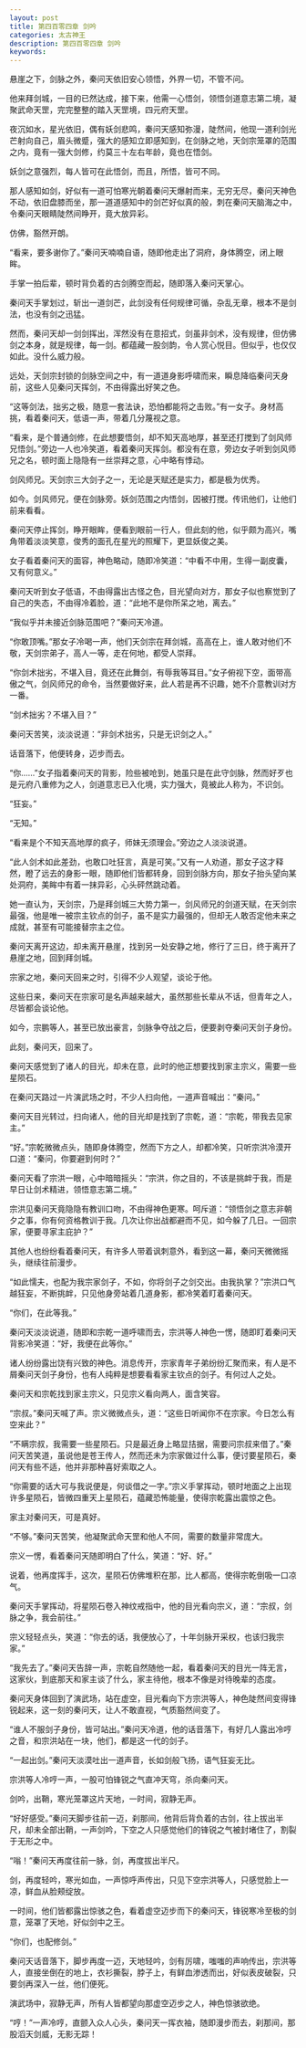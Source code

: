 ```yaml
---
layout: post
title: 第四百零四章 剑吟
categories: 太古神王
description: 第四百零四章 剑吟
keywords:
---
```


悬崖之下，剑脉之外，秦问天依旧安心领悟，外界一切，不管不问。

他来拜剑城，一目的已然达成，接下来，他需一心悟剑，领悟剑道意志第二境，凝聚武命天罡，完完整整的踏入天罡境，四元府天罡。

夜沉如水，星光依旧，偶有妖剑悲鸣，秦问天感知弥漫，陡然间，他现一道利剑光芒射向自己，眉头微蹙，强大的感知立即感知到，在剑脉之地，天剑宗笼罩的范围之内，竟有一强大剑修，约莫三十左右年龄，竟也在悟剑。

妖剑之意强烈，每人皆可在此悟剑，而且，所悟，皆可不同。

那人感知如剑，好似有一道可怕寒光朝着秦问天爆射而来，无穷无尽，秦问天神色不动，依旧盘膝而坐，那一道道感知中的剑芒好似真的般，刺在秦问天脑海之中，令秦问天眼睛陡然间睁开，竟大放异彩。

仿佛，豁然开朗。

“看来，要多谢你了。”秦问天喃喃自语，随即他走出了洞府，身体腾空，闭上眼眸。

手掌一拍后辈，顿时背负着的古剑腾空而起，随即落入秦问天掌心。

秦问天手掌划过，斩出一道剑芒，此剑没有任何规律可循，杂乱无章，根本不是剑法，也没有剑之迅猛。

然而，秦问天却一剑剑挥出，浑然没有在意招式，剑虽非剑术，没有规律，但仿佛剑之本身，就是规律，每一剑。都蕴藏一股剑韵，令人赏心悦目。但似乎，也仅仅如此。没什么威力般。

远处，天剑宗封锁的剑脉空间之中，有一道道身影呼啸而来，瞬息降临秦问天身前，这些人见秦问天挥剑，不由得露出好笑之色。

“这等剑法，拙劣之极，随意一套法诀，恐怕都能将之击败。”有一女子。身材高挑，看着秦问天，低语一声，带着几分蔑视之意。

“看来，是个普通剑修，在此想要悟剑，却不知天高地厚，甚至还打搅到了剑风师兄悟剑。”旁边一人也冷笑道，看着秦问天挥剑。都没有在意，旁边女子听到剑风师兄之名，顿时面上隐隐有一丝崇拜之意，心中略有悸动。

剑风师兄。天剑宗三大剑子之一，无论是天赋还是实力，都是极为优秀。

如今。剑风师兄，便在剑脉旁。妖剑范围之内悟剑，因被打搅。传讯他们，让他们前来看看。

秦问天停止挥剑，睁开眼眸，便看到眼前一行人，但此刻的他，似乎颇为高兴，嘴角带着淡淡笑意，俊秀的面孔在星光的照耀下，更显妖俊之美。

女子看着秦问天的面容，神色略动，随即冷笑道：“中看不中用，生得一副皮囊，又有何意义。”

秦问天听到女子低语，不由得露出古怪之色，目光望向对方，那女子似也察觉到了自己的失态，不由得冷着脸，道：“此地不是你所呆之地，离去。”

“我似乎并未接近剑脉范围吧？”秦问天冷道。

“你敢顶嘴。”那女子冷喝一声，他们天剑宗在拜剑城，高高在上，谁人敢对他们不敬，天剑宗弟子，高人一等，走在何地，都受人崇拜。

“你剑术拙劣，不堪入目，竟还在此舞剑，有辱我等耳目。”女子俯视下空，面带高傲之气，剑风师兄的命令，当然要做好来，此人若是再不识趣，她不介意教训对方一番。

“剑术拙劣？不堪入目？”

秦问天苦笑，淡淡说道：“非剑术拙劣，只是无识剑之人。”

话音落下，他便转身，迈步而去。

“你……”女子指着秦问天的背影，险些被呛到，她虽只是在此守剑脉，然而好歹也是元府八重修为之人，剑道意志已入化境，实力强大，竟被此人称为，不识剑。

“狂妄。”

“无知。”

“看来是个不知天高地厚的疯子，师妹无须理会。”旁边之人淡淡说道。

“此人剑术如此差劲，也敢口吐狂言，真是可笑。”又有一人劝道，那女子这才释然，瞪了远去的身影一眼，随即他们皆都转身，回到剑脉方向，那女子抬头望向某处洞府，美眸中有着一抹异彩，心头砰然跳动着。

她一直认为，天剑宗，乃是拜剑城三大势力第一，剑风师兄的剑道天赋，在天剑宗最强，他是唯一被宗主钦点的剑子，虽不是实力最强的，但却无人敢否定他未来之成就，甚至有可能接替宗主之位。

秦问天离开这边，却未离开悬崖，找到另一处安静之地，修行了三日，终于离开了悬崖之地，回到拜剑城。

宗家之地，秦问天回来之时，引得不少人观望，谈论于他。

这些日来，秦问天在宗家可是名声越来越大，虽然那些长辈从不话，但青年之人，尽皆都会谈论他。

如今，宗鹏等人，甚至已放出豪言，剑脉争夺战之后，便要剥夺秦问天剑子身份。

此刻，秦问天，回来了。

秦问天感觉到了诸人的目光，却未在意，此时的他正想要找到家主宗义，需要一些星陨石。

在秦问天路过一片演武场之时，不少人扫向他，一道声音喊出：“秦问。”

秦问天目光转过，扫向诸人，他的目光却是找到了宗乾，道：“宗乾，带我去见家主。”

“好。”宗乾微微点头，随即身体腾空，然而下方之人，却都冷笑，只听宗洪冷漠开口道：“秦问，你要避到何时？”

秦问天看了宗洪一眼，心中暗暗摇头：“宗洪，你之目的，不该是挑衅于我，而是早日让剑术精进，领悟意志第二境。”

宗洪见秦问天竟隐隐有教训口吻，不由得神色更寒。呵斥道：“领悟剑之意志非朝夕之事，你有何资格教训于我。几次让你出战都避而不见，如今躲了几日。一回宗家，便要寻家主庇护？”

其他人也纷纷看着秦问天，有许多人带着讽刺意外，看到这一幕，秦问天微微摇头，继续往前漫步。

“如此懦夫，也配为我宗家剑子，不如，你将剑子之剑交出。由我执掌？”宗洪口气越狂妄，不断挑衅，只见他身旁站着几道身影，都冷笑着盯着秦问天。

“你们，在此等我。”

秦问天淡淡说道，随即和宗乾一道呼啸而去，宗洪等人神色一愣，随即盯着秦问天背影冷笑道：“好，我便在此等你。”

诸人纷纷露出饶有兴致的神色。消息传开，宗家青年子弟纷纷汇聚而来，有人是不屑秦问天剑子身份，也有人纯粹是想要看看家主钦点的剑子。有何过人之处。

秦问天和宗乾找到家主宗义，只见宗义看向两人，面含笑容。

“宗叔。”秦问天喊了声。宗义微微点头，道：“这些日听闻你不在宗家。今日怎么有空来此？”

“不瞒宗叔，我需要一些星陨石。只是最近身上略显拮据，需要问宗叔来借了。”秦问天苦笑道，虽说他是苍王传人，然而还未为宗家做过什么事，便讨要星陨石，秦问天有些不适，他并非那种喜好索取之人。

“你需要的话大可与我说便是，何谈借之一字。”宗义手掌挥动，顿时地面之上出现许多星陨石，皆微四重天上星陨石，蕴藏恐怖能量，使得宗乾露出震惊之色。

家主对秦问天，可是真好。

“不够。”秦问天苦笑，他凝聚武命天罡和他人不同，需要的数量非常庞大。

宗义一愣，看着秦问天随即明白了什么，笑道：“好、好。”

说着，他再度挥手，这次，星陨石仿佛堆积在那，比人都高，使得宗乾倒吸一口凉气。

秦问天手掌挥动，将星陨石卷入神纹戒指中，他的目光看向宗义，道：“宗叔，剑脉之争，我会前往。”

宗义轻轻点头，笑道：“你去的话，我便放心了，十年剑脉开采权，也该归我宗家。”

“我先去了。”秦问天告辞一声，宗乾自然随他一起，看着秦问天的目光一阵无言，这家伙，到底那天和家主谈了什么，家主待他，根本不像是对待晚辈的态度。

秦问天身体回到了演武场，站在虚空，目光看向下方宗洪等人，神色陡然间变得锋锐起来，这一刻的秦问天，让人不敢直视，气质豁然间变了。

“谁人不服剑子身份，皆可站出。”秦问天冷道，他的话音落下，有好几人露出冷哼之音，和宗洪站在一块，他们，都是这一代的剑子。

“一起出剑。”秦问天淡漠吐出一道声音，长如剑般飞扬，语气狂妄无比。

宗洪等人冷哼一声，一股可怕锋锐之气直冲天穹，杀向秦问天。

剑吟，出鞘，寒光笼罩这片天地，一时间，寂静无声。

“好好感受。”秦问天脚步往前一迈，刹那间，他背后背负着的古剑，往上拔出半尺，却未全部出鞘，一声剑吟，下空之人只感觉他们的锋锐之气被封堵住了，割裂于无形之中。

“嗡！”秦问天再度往前一脉，剑，再度拔出半尺。

剑，再度轻吟，寒光如血，一声惊呼声传出，只见下空宗洪等人，只感觉脸上一凉，鲜血从脸颊绽放。

一时间，他们皆都露出惊骇之色，看着虚空迈步而下的秦问天，锋锐寒冷至极的剑意，笼罩了天地，好似剑中之王。

“你们，也配修剑。”

秦问天话音落下，脚步再度一迈，天地轻吟，剑有厉啸，嗤嗤的声响传出，宗洪等人，直接坐倒在的地上，衣衫撕裂，脖子上，有鲜血渗透而出，好似表皮破裂，只要剑再深入一丝，他们便死。

演武场中，寂静无声，所有人皆都望向那虚空迈步之人，神色惊骇欲绝。

“哼！”一声冷哼，直颤入众人心头，秦问天一挥衣袖，随即漫步而去，刹那间，那股滔天剑威，无影无踪！
